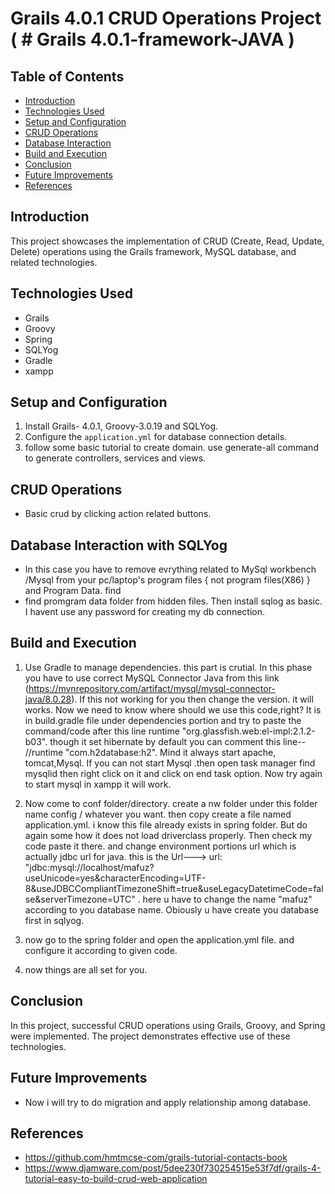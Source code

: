 # Grails 4.0.1 CRUD Operations Project ( # Grails 4.0.1-framework-JAVA )

## Table of Contents
- [Introduction](#introduction)
- [Technologies Used](#technologies-used)
- [Setup and Configuration](#setup-and-configuration)
- [CRUD Operations](#crud-operations)
- [Database Interaction](#database-interaction)
- [Build and Execution](#build-and-execution)
- [Conclusion](#conclusion)
- [Future Improvements](#future-improvements)
- [References](#references)

## Introduction
This project showcases the implementation of CRUD (Create, Read, Update, Delete) operations using the Grails framework, MySQL database, and related technologies.


## Technologies Used
- Grails
- Groovy
- Spring
- SQLYog
- Gradle
- xampp

  
## Setup and Configuration
1. Install Grails- 4.0.1, Groovy-3.0.19 and SQLYog.
2. Configure the `application.yml` for database connection details.
3. follow some basic tutorial to create domain. use generate-all command to generate controllers, services and views.  

## CRUD Operations
- Basic crud by clicking action related buttons. 

## Database Interaction with SQLYog
- In this case you have to remove evrything related to MySql workbench /Mysql from your pc/laptop's program files { not program files(X86) } and Program Data. find
- find promgram data folder from hidden files. Then install sqlog as basic. I havent use any password for creating my db connection. 

## Build and Execution
1. Use Gradle to manage dependencies. this part is crutial. In this phase you have to use correct MySQL Connector Java from this link (https://mvnrepository.com/artifact/mysql/mysql-connector-java/8.0.28). If this not working for you then change the version. it will works. Now we need to know where should we use this code,right? It is in build.gradle file under dependencies portion and try to paste the command/code after this line  runtime "org.glassfish.web:el-impl:2.1.2-b03".   though it set hibernate by default you can comment this line--  //runtime "com.h2database:h2". Mind it always start apache, tomcat,Mysql. If you can not start Mysql .then open task manager find mysqlid then right click on it and click on end task option. Now try again to start mysql in xampp it will work.

2. Now come to conf folder/directory. create a nw folder under this folder name config / whatever you want. then copy create a file named application.yml. i know this file already exists in spring folder. But do again some how it does not load driverclass properly. Then check my code paste it there. and change environment portions url which is actually jdbc url for java. this is the Url--->  url: "jdbc:mysql://localhost/mafuz?useUnicode=yes&characterEncoding=UTF-8&useJDBCCompliantTimezoneShift=true&useLegacyDatetimeCode=false&serverTimezone=UTC" . here u have to change the name "mafuz" according to you database name. Obiously u have create you database first in sqlyog.
  
3. now go to the spring folder and open the application.yml file. and configure it according to given code.

4. now things are all set for you.  

   

## Conclusion
In this project, successful CRUD operations using Grails, Groovy, and Spring were implemented. The project demonstrates effective use of these technologies.

## Future Improvements
- Now i will try to do migration and apply relationship among database. 

## References
- https://github.com/hmtmcse-com/grails-tutorial-contacts-book
- https://www.djamware.com/post/5dee230f730254515e53f7df/grails-4-tutorial-easy-to-build-crud-web-application
